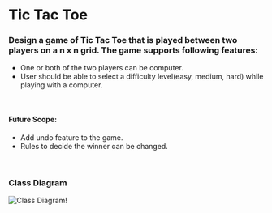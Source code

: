 # Tic Tac Toe

### Design a game of Tic Tac Toe that is played between two players on a n x n grid. The game supports following features:  
* One or both of the two players can be computer.
* User should be able to select a difficulty level(easy, medium, hard) while playing with a computer.

<br>

#### Future Scope:  
* Add undo feature to the game.
* Rules to decide the winner can be changed.

<br>

### Class Diagram
![Class Diagram!](../../../TicTacToe_class_diagram.svg)
